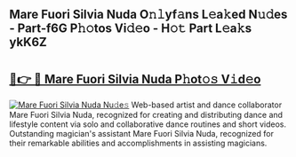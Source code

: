 ## Mare Fuori Silvia Nuda O𝚗𝚕yf𝚊ns L𝚎a𝚔ed N𝚞𝚍es - Part-f6G P𝚑𝚘tos Vi𝚍𝚎o - H𝚘𝚝 Part L𝚎a𝚔s ykK6Z

# <h2><a href="http://kf2fvt.oniu.top/?m=Mare+Fuori+Silvia+Nuda">🔗👉 🔴 Mare Fuori Silvia Nuda P𝚑ot𝚘𝚜 V𝚒d𝚎o</a></h2>

[![Mare Fuori Silvia Nuda Nu𝚍e𝚜](https://i.imgur.com/0qMVB7G.gif)](http://kf2fvt.oniu.top/?m=Mare+Fuori+Silvia+Nuda)
Web-based artist and dance collaborator Mare Fuori Silvia Nuda, recognized for creating and distributing dance and lifestyle content via solo and collaborative dance routines and short videos. Outstanding magician's assistant Mare Fuori Silvia Nuda, recognized for their remarkable abilities and accomplishments in assisting magicians.  
